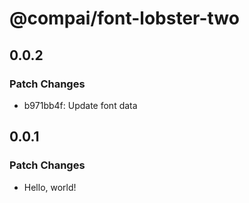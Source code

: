 # @compai/font-lobster-two

## 0.0.2

### Patch Changes

- b971bb4f: Update font data

## 0.0.1

### Patch Changes

- Hello, world!

